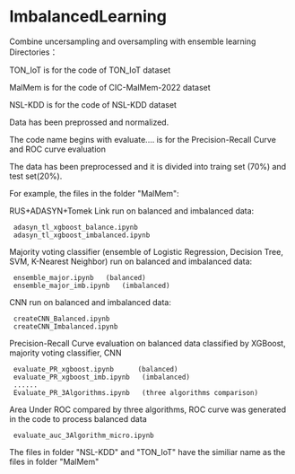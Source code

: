 # ImbalancedLearning
Combine uncersampling and oversampling with ensemble learning
Directories：

TON_IoT is for the code of TON_IoT dataset

MalMem is for the code of CIC-MalMem-2022 dataset

NSL-KDD is for the code of NSL-KDD dataset

Data has been preprossed and normalized.

The code name begins with evaluate.... is for the Precision-Recall Curve and ROC curve evaluation

The data has been preprocessed and it is divided into traing set (70%) and test set(20%).

For example, the files in the folder "MalMem":

RUS+ADASYN+Tomek Link run on balanced and imbalanced data:

     adasyn_tl_xgboost_balance.ipynb
     adasyn_tl_xgboost_imbalanced.ipynb

Majority voting classifier (ensemble of Logistic Regression, Decision Tree, SVM, K-Nearest Neighbor) run on balanced and imbalanced data:

     ensemble_major.ipynb   (balanced)
     ensemble_major_imb.ipynb   (imbalanced)
     
CNN run on balanced and imbalanced data:

     createCNN_Balanced.ipynb
     createCNN_Imbalanced.ipynb
     
Precision-Recall Curve evaluation on balanced data classified by XGBoost, majority voting classifier, CNN

     evaluate_PR_xgboost.ipynb      (balanced)
     evaluate_PR_xgboost_imb.ipynb   (imbalanced)
     ......
     Evaluate_PR_3Algorithms.ipynb   (three algorithms comparison)
     
Area Under ROC compared by three algorithms, ROC curve was generated in the code to process balanced data

     evaluate_auc_3Algorithm_micro.ipynb

The files in folder "NSL-KDD" and "TON_IoT" have the similiar name as the files in folder "MalMem"
     
